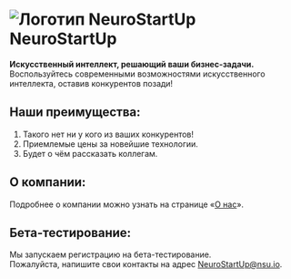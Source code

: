 # ![Логотип NeuroStartUp](img/NeuroStartUpIcon.png) NeuroStartUp

**Искусственный интеллект, решающий ваши бизнес-задачи.**  
Воспользуйтесь современными возможностями искусственного интеллекта, оставив конкурентов позади!

## Наши преимущества:
1. Такого нет ни у кого из ваших конкурентов!
2. Приемлемые цены за новейшие технологии.
3. Будет о чём рассказать коллегам.

## О компании:
Подробнее о компании можно узнать на странице «[О нас](about/README.md)».

## Бета-тестирование:
Мы запускаем регистрацию на бета-тестирование.  
Пожалуйста, напишите свои контакты на адрес [NeuroStartUp@nsu.io](mailto:NeuroStartUp@nsu.io).